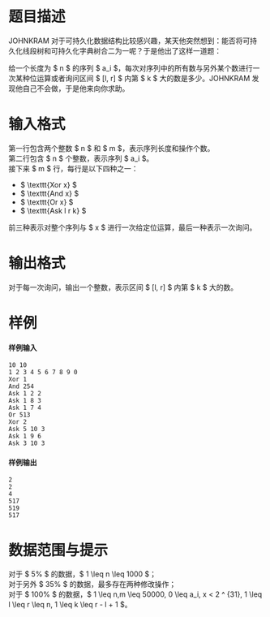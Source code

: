 
# 题目描述

JOHNKRAM 对于可持久化数据结构比较感兴趣，某天他突然想到：能否将可持久化线段树和可持久化字典树合二为一呢？于是他出了这样一道题：

给一个长度为 $ n $ 的序列 $ a_i $，每次对序列中的所有数与另外某个数进行一次某种位运算或者询问区间 $ [l, r] $ 内第 $ k $ 大的数是多少。JOHNKRAM 发现他自己不会做，于是他来向你求助。

# 输入格式

第一行包含两个整数 $ n $ 和 $ m $，表示序列长度和操作个数。  
第二行包含 $ n $ 个整数，表示序列 $ a_i $。  
接下来 $ m $ 行，每行是以下四种之一：

* $ \texttt{Xor x} $
* $ \texttt{And x} $
* $ \texttt{Or x} $
* $ \texttt{Ask l r k} $

前三种表示对整个序列与 $ x $ 进行一次给定位运算，最后一种表示一次询问。

# 输出格式

对于每一次询问，输出一个整数，表示区间 $ [l, r] $ 内第 $ k $ 大的数。

# 样例

#### 样例输入
```plain
10 10
1 2 3 4 5 6 7 8 9 0
Xor 1
And 254
Ask 1 2 2
Ask 1 8 3
Ask 1 7 4
Or 513
Xor 2
Ask 5 10 3
Ask 1 9 6
Ask 3 10 3
```

#### 样例输出
```plain
2
2
4
517
519
517
```

# 数据范围与提示

对于 $ 5\% $ 的数据，$ 1 \leq n \leq 1000 $；  
对于另外 $ 35\% $ 的数据，最多存在两种修改操作；  
对于 $ 100\% $ 的数据，$ 1 \leq n,m \leq 50000, 0 \leq a_i, x < 2 ^ {31}, 1 \leq l \leq r \leq n, 1 \leq k \leq r - l + 1 $。

